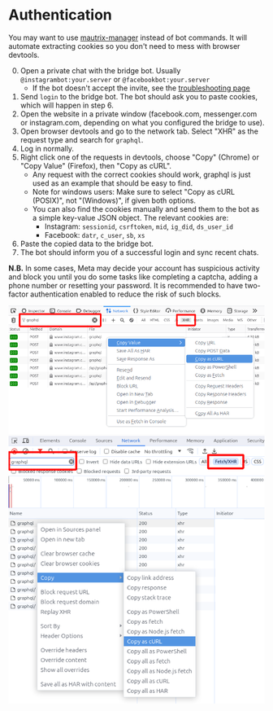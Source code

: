 # Authentication
You may want to use [mautrix-manager](https://github.com/mautrix/manager)
instead of bot commands. It will automate extracting cookies so you don't need
to mess with browser devtools.

0. Open a private chat with the bridge bot. Usually `@instagrambot:your.server` or `@facebookbot:your.server`
   * If the bot doesn't accept the invite, see the [troubleshooting page](../../general/troubleshooting.md)
1. Send `login` to the bridge bot. The bot should ask you to paste cookies,
   which will happen in step 6.
2. Open the website in a private window (facebook.com, messenger.com or
   instagram.com, depending on what you configured the bridge to use).
3. Open browser devtools and go to the network tab.
   Select "XHR" as the request type and search for `graphql`.
4. Log in normally.
5. Right click one of the requests in devtools,
   choose "Copy" (Chrome) or "Copy Value" (Firefox), then "Copy as cURL".
   * Any request with the correct cookies should work, graphql is just used
     as an example that should be easy to find.
   * Note for windows users: Make sure to select "Copy as cURL (POSIX)",
     not "(Windows)", if given both options.
   * You can also find the cookies manually and send them to the bot as a
     simple key-value JSON object. The relevant cookies are:
     * Instagram: `sessionid`, `csrftoken`, `mid`, `ig_did`, `ds_user_id`
     * Facebook: `datr`, `c_user`, `sb`, `xs`
6. Paste the copied data to the bridge bot.
7. The bot should inform you of a successful login and sync recent chats.

**N.B.** In some cases, Meta may decide your account has suspicious activity
and block you until you do some tasks like completing a captcha, adding a phone
number or resetting your password. It is recommended to have two-factor
authentication enabled to reduce the risk of such blocks.

![Firefox devtools example](./firefox-instagram-devtools.png)
![Chrome devtools example](./chrome-instagram-devtools.png)
